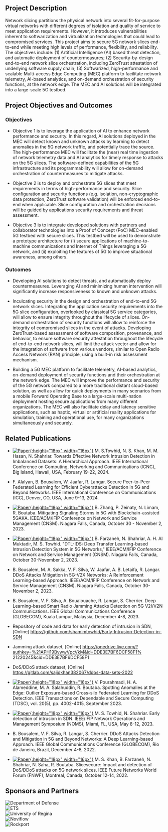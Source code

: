 ## Project Description

Network slicing partitions the physical network into several fit-for-purpose virtual networks with different degrees of isolation and quality of service to meet application requirements. However, it introduces vulnerabilities inherent to softwarization and virtualization technologies that could lead to compromised services. This project aims to secure 5G network slices end-to-end while meeting high levels of performance, flexibility, and reliability. The objectives include:
(1) Artificial Intelligence (AI) based threat detection, and automatic deployment of countermeasures;
(2) Security-by-design end-to-end network slice orchestration, including ZeroTrust attestation of underlying software supply chain;
(3) Softwarized, high-performance and scalable Multi-access Edge Computing (MEC) platform to facilitate network telemetry, AI-based analytics, and on-demand orchestration of security functions, at the network edge. The MEC and AI solutions will be integrated into a large-scale 5G testbed.  

## Project Objectives and Outcomes

### Objectives
 
- Objective 1 is to leverage the application of AI to enhance network performance and security. In this regard, AI solutions deployed in the MEC will detect known and unknown attacks by learning to detect anomalies in the 5G network traffic, and potentially trace the source. The high-performance MEC will facilitate the (near) real time ingestion of network telemetry data and AI analytics for timely response to attacks on the 5G slices. The software-defined capabilities of the 5G infrastructure and its programmability will allow for on-demand orchestration of countermeasures to mitigate attacks. 
 
- Objective 2 is to deploy and orchestrate 5G slices that meet requirements in terms of high-performance and security. Slice configuration and security functions (e.g. isolation, non-cryptographic data protection, ZeroTrust software validation) will be enforced end-to-end when applicable. Slice configuration and orchestration decisions will be guided by applications security requirements and threat assessment.
 
- Objective 3 is to integrate developed solutions with partners and collaborator technologies into a Proof of Concept (PoC) MEC-enabled 5G testbed with secure slices. This testbed will be used to demonstrate a prototype architecture for (i) secure applications of machine-to-machine communications and Internet of Things leveraging a 5G network, and (ii) exploiting the features of 5G to improve situational awareness, among others.                                
 
### Outcomes
 
- Developing AI solutions to detect threats, and automatically deploy countermeasures. Leveraging AI and minimizing human intervention will significantly increase responsiveness to known and unknown attacks.
 
- Inculcating security in the design and orchestration of end-to-end 5G network slices. Integrating the application security requirements into the 5G slice configuration, overlooked by classical 5G service categories, will allow to ensure integrity throughout the lifecycle of slices. On-demand orchestration of security functions will allow to reinforce the integrity of compromised slices in the event of attacks. Developing ZeroTrust-based assessment of software composition, provenance, and behavior, to ensure software security attestation throughout the lifecycle of end-to-end network slices, will limit the attack vector and allow for the integration of software from various vendors, similar to Open Radio Access Network (RAN) principle, using a built-in risk assessment mechanism.
 
- Building a 5G MEC platform to facilitate telemetry, AI-based analytics, on-demand deployment of security functions and their orchestration at the network edge. The MEC will improve the performance and security of the 5G network compared to a more traditional distant cloud-based solution, as well as allow for quick deployments in many scenarios from a mobile Forward Operating Base to a large-scale multi-nation deployment hosting secure applications from many different organizations. The MEC will also facilitate delay and latency sensitive applications, such as haptic, virtual or artificial reality applications for simulation, training and operational use, for many organizations simultaneously and securely.

## Related Publications

- [![Paper](assets/pdflogo.gif){:height="18px" width="16px"}](https://uregina.ca/~nss373/papers/CNC_2024.pdf) M. S.Towhid, N. S. Khan, M. M. Hasan, N. Shahriar. Towards Effective Network Intrusion Detection in Imbalanced Datasets: A Hierarchical Approach. IEEE International Conference on Computing, Networking and Communications (ICNC), Big Island, Hawaii, USA, February 19-22, 2024.

- F. Alalyan, B. Bousalem, W. Jaafar, R. Langar. Secure Peer-to-Peer Federated Learning for Efficient Cyberattacks Detection in 5G and Beyond Networks. IEEE International Conference on Communications (ICC), Denver, CO, USA, June 9-13, 2024.

- [![Paper](assets/pdflogo.gif){:height="18px" width="16px"}](https://rboutaba.cs.uwaterloo.ca/Papers/Conferences/2023/ZhangCNSM23.pdf) B. Zhang, P. Zeinaty, N. Limam, R. Boutaba. Mitigating Signaling Storms in 5G with Blockchain-assisted 5GAKA. IEEE/ACM/IFIP Conference on Network and Service Management (CNSM). Niagara Falls, Canada, October 30 - November 2, 2023.

- [![Paper](assets/pdflogo.gif){:height="18px" width="16px"}](https://uregina.ca/~nss373/papers/Transfer_Learning_CNSM_2023.pdf) B. Farzaneh, N. Shahriar, A. H. Al Muktadir, M. S. Towhid. "DTL-IDS: Deep Transfer Learning-based Intrusion Detection System in 5G Networks," IEEE/ACM/IFIP Conference on Network and Service Management (CNSM). Niagara Falls, Canada, October 30-November 2, 2023.

- B. Bousalem, M. A. Sakka, V. F. Silva, W. Jaafar, A. B. Letaifa, R. Langar. DDoS Attacks Mitigation in 5G-V2X Networks: A Reinforcement Learning-based Approach. IEEE/ACM/IFIP Conference on Network and Service Management (CNSM). Niagara Falls, Canada, October 30-November 2, 2023.

- B. Bousalem, V. F. Silva, A. Boualouache, R. Langar, S. Cherrier. Deep Learning-based Smart Radio Jamming Attacks Detection on 5G V2I/V2N Communications. IEEE Global Communications Conference (GLOBECOM), Kuala Lumpur, Malaysia, December 4-8, 2023.

- Repository of code and data for early detection of intrusion in SDN, [Online] https://github.com/shamimtowhid/Early-Intrusion-Detection-in-SDN

- Jamming attack dataset, [Online] https://onedrive.live.com/?authkey=%21APH19BvwwVpcVkM&id=DDE3E7BF6DCF58F1% 21220245&cid=DDE3E7BF6DCF58F1

- DoS/DDoS attack dataset, [Online] https://gitlab.com/sajidkhan382067/ddos-data-sets-2022

- [![Paper](assets/pdflogo.gif){:height="18px" width="16px"}](https://rboutaba.cs.uwaterloo.ca/Papers/Journals/2023/PourhamadiTDSC2022.pdf) V. Pourahmadi, H. A. Alameddine, M. A. Salahuddin, R. Boutaba. Spotting Anomalies at the Edge: Outlier Exposure-based Cross-silo Federated Learning for DDoS Detection. IEEE Transactions on Dependable and Secure Computing (TDSC), vol. 20(5), pp. 4002-4015, September 2023.

- [![Paper](assets/pdflogo.gif){:height="18px" width="16px"}](https://uregina.ca/~nss373/papers/Early-detection-SDN.pdf) M. S. Towhid, N. Shahriar. Early detection of intrusion in SDN. IEEE/IFIP Network Operations and Management Symposium (NOMS), Miami, FL, USA, May 8-12, 2023.

- B. Bousalem, V. F. Silva, R. Langar, S. Cherrier. DDoS Attacks Detection and Mitigation in 5G and Beyond Networks: A Deep Learning-based Approach. IEEE Global Communications Conference (GLOBECOM), Rio de Janeiro, Brazil, December 4-8, 2022.

- [![Paper](assets/pdflogo.gif){:height="18px" width="16px"}](https://uregina.ca/~nss373/papers/slice-secure.pdf) M. S. Khan, B. Farzaneh, N. Shahriar, N. Saha, R. Boutaba. Slicesecure: Impact and detection of DoS/DDoS attacks on 5G network slices. IEEE Future Networks World Forum (FNWF), Montreal, Canada, October 12-14, 2022.


## Sponsors and Partners
<div class="row">
  <div class="dod">
    <img src="assets/dod-logo.png" alt="Department of Defense"/>
  </div>
  <div class="ets">
    <img src="assets/ets-logo.png" alt="ETS"/>
  </div>
  <div class="regina">
    <img src="assets/regina-logo.png" alt="University of Regina"/>
  </div>
</div>
<div class="row">
  <div class="noviflow">
    <img src="assets/noviflow-logo.png" alt="Noviflow"/>
  </div>
  <div class="rockport">
    <img src="assets/cerio.png" alt="Rockport"/>
  </div>
</div>

